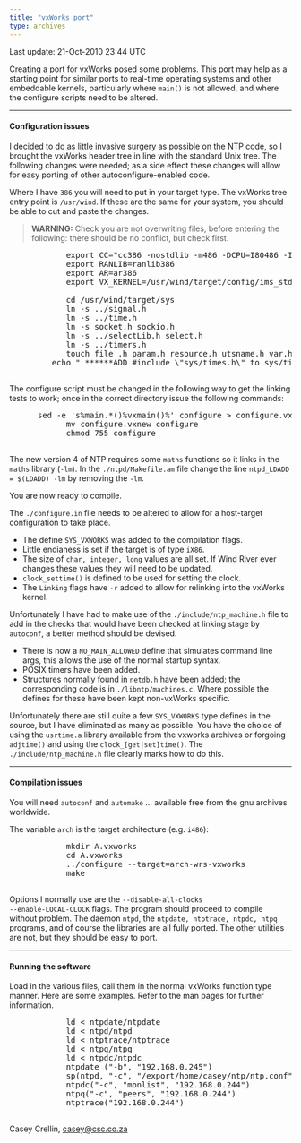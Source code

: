 ```yaml
---
title: "vxWorks port"
type: archives
---
```


Last update: 21-Oct-2010 23:44 UTC

Creating a port for vxWorks posed some problems. This port may help as a starting point for similar ports to real-time operating systems and other embeddable kernels, particularly where `main()` is not allowed, and where the configure scripts need to be altered.

* * *

#### Configuration issues

I decided to do as little invasive surgery as possible on the NTP code, so I brought the vxWorks header tree in line with the standard Unix tree. The following changes were needed; as a side effect these changes will allow for easy porting of other autoconfigure-enabled code.

Where I have `386` you will need to put in your target type. The vxWorks tree entry point is `/usr/wind`. If these are the same for your system, you should be able to cut and paste the changes.

> **WARNING:** Check you are not overwriting files, before entering the following: there should be no conflict, but check first.

<pre>            export CC="cc386 -nostdlib -m486 -DCPU=I80486 -I/usr/wind/target/h"
            export RANLIB=ranlib386
            export AR=ar386
            export VX_KERNEL=/usr/wind/target/config/ims_std_bsp/vxWorks

            cd /usr/wind/target/sys
            ln -s ../signal.h
            ln -s ../time.h
            ln -s socket.h sockio.h
            ln -s ../selectLib.h select.h
            ln -s ../timers.h
            touch file .h param.h resource.h utsname.h var.h ../netdb.h ../a.out.h ../termios.h
         echo " ******ADD #include \"sys/times.h\" to sys/time.h "
            </pre>

The configure script must be changed in the following way to get the linking tests to work; once in the correct directory issue the following commands:

<pre>      sed -e 's%main.*()%vxmain()%' configure > configure.vxnew
            mv configure.vxnew configure
            chmod 755 configure
      </pre>

The new version 4 of NTP requires some `maths` functions so it links in the `maths` library (`-lm`). In the `./ntpd/Makefile.am` file change the line `ntpd_LDADD = $(LDADD) -lm` by removing the `-lm`.

You are now ready to compile.

The `./configure.in` file needs to be altered to allow for a host-target configuration to take place.

*   The define `SYS_VXWORKS` was added to the compilation flags.
*   Little endianess is set if the target is of type `iX86`.
*   The size of `char, integer, long` values are all set. If Wind River ever changes these values they will need to be updated.
*   `clock_settime()` is defined to be used for setting the clock.
*   The `Linking` flags have `-r` added to allow for relinking into the vxWorks kernel.

Unfortunately I have had to make use of the `./include/ntp_machine.h` file to add in the checks that would have been checked at linking stage by `autoconf`, a better method should be devised.

*   There is now a `NO_MAIN_ALLOWED` define that simulates command line args, this allows the use of the normal startup syntax.
*   POSIX timers have been added.
*   Structures normally found in `netdb.h` have been added; the corresponding code is in `./libntp/machines.c`. Where possible the defines for these have been kept non-vxWorks specific.

Unfortunately there are still quite a few `SYS_VXWORKS` type defines in the source, but I have eliminated as many as possible. You have the choice of using the `usrtime.a` library available from the vxworks archives or forgoing `adjtime()` and using the `clock_[get|set]time()`. The `./include/ntp_machine.h` file clearly marks how to do this.

* * *

#### Compilation issues

You will need `autoconf` and `automake` ... available free from the gnu archives worldwide.

The variable `arch` is the target architecture (e.g. `i486`):

<pre>            mkdir A.vxworks
            cd A.vxworks
            ../configure --target=arch-wrs-vxworks
            make
       </pre>

Options I normally use are the <code>-\-disable-all-clocks -\-enable-LOCAL-CLOCK</code> flags. The program should proceed to compile without problem. The daemon `ntpd`, the `ntpdate, ntptrace, ntpdc, ntpq` programs, and of course the libraries are all fully ported. The other utilities are not, but they should be easy to port.

* * *

#### Running the software

Load in the various files, call them in the normal vxWorks function type manner. Here are some examples. Refer to the man pages for further information.

<pre>            ld < ntpdate/ntpdate
            ld < ntpd/ntpd
            ld < ntptrace/ntptrace
            ld < ntpq/ntpq
            ld < ntpdc/ntpdc
            ntpdate ("-b", "192.168.0.245")
            sp(ntpd, "-c", "/export/home/casey/ntp/ntp.conf")
            ntpdc("-c", "monlist", "192.168.0.244")
            ntpq("-c", "peers", "192.168.0.244")
            ntptrace("192.168.0.244")
        </pre>

Casey Crellin, casey@csc.co.za

